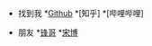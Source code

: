 <!-- _navbar.md -->

* 找到我
  *[Github](https://github.com/LinChentang)
  *[知乎]
  *[哔哩哔哩]

* 朋友
  *[锋哥](https://github.com/Relph1119)
  *[宋博](https://github.com/KMnO4-zx)